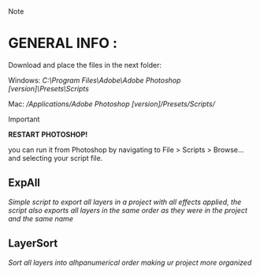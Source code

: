 > [!NOTE]

# GENERAL INFO :
Download and place the files in the next folder:

Windows: _C:\Program Files\Adobe\Adobe Photoshop [version]\Presets\Scripts_

Mac: _/Applications/Adobe Photoshop [version]/Presets/Scripts/_

> [!IMPORTANT]
**RESTART PHOTOSHOP!**

you can run it from Photoshop by navigating to File > Scripts > Browse... and selecting your script file.


## ExpAll

_Simple script to export all layers in a project with all effects applied, the script also exports all layers in the same order as they were in the project and the same name_


## LayerSort

_Sort all layers into alhpanumerical order making ur project more organized_
